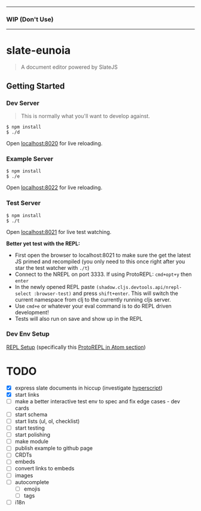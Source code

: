 
---
### WIP (Don't Use)
---

# slate-eunoia

> A document editor powered by SlateJS


## Getting Started

### Dev Server

> This is normally what you'll want to develop against.

```
$ npm install
$ ./d
```

Open [localhost:8020](http://localhost:8020/) for live reloading.

### Example Server

```
$ npm install
$ ./e
```

Open [localhost:8022](http://localhost:8022/) for live reloading.

### Test Server

```
$ npm install
$ ./t
```

Open [localhost:8021](http://localhost:8021/) for live test watching.

**Better yet test with the REPL:**
- First open the browser to localhost:8021 to make sure the get the latest JS primed and recompiled (you only need to this once right after you star the test watcher with `./t`)
- Connect to the NREPL on port 3333. If using ProtoREPL: `cmd+opt+y` then `enter`
- In the newly opened REPL paste `(shadow.cljs.devtools.api/nrepl-select :browser-test)` and press `shift+enter`. This will switch the current namespace from clj to the currently running cljs server.
- Use `cmd+e` or whatever your eval command is to do REPL driven development!
- Tests will also run on save and show up in the REPL

### Dev Env Setup

[REPL Setup](https://medium.com/@loganpowell/clojurescript-development-for-javascript-developers-in-atom-with-shadow-cljs-and-protorepl-ec5e38e3de26) (specifically this [ProtoREPL in Atom section](https://gist.github.com/jasongilman/d1f70507bed021b48625))

# TODO

- [x] express slate documents in hiccup (investigate [hyperscript](https://github.com/ianstormtaylor/slate/blob/master/docs/reference/slate-hyperscript/index.md))
- [x] start links
- [ ] make a better interactive test env to spec and fix edge cases - dev cards
- [ ] start schema
- [ ] start lists (ul, ol, checklist)
- [ ] start testing
- [ ] start polishing
- [ ] make module
- [ ] publish example to github page
- [ ] CRDTs
- [ ] embeds
- [ ] convert links to embeds
- [ ] images
- [ ] autocomplete
  - [ ] emojis
  - [ ] tags
- [ ] i18n
